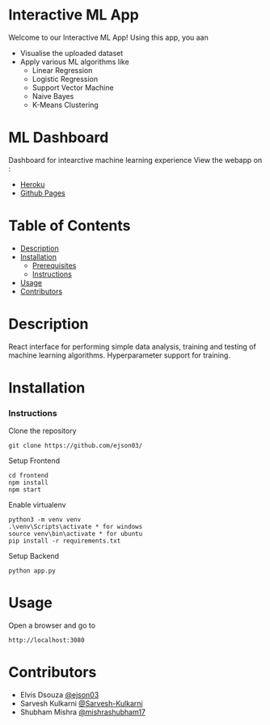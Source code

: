 # Interactive ML App
Welcome to our Interactive ML App!
Using this app, you aan
* Visualise the uploaded dataset
* Apply various ML algorithms like
  * Linear Regression
  * Logistic Regression
  * Support Vector Machine
  * Naive Bayes
  * K-Means Clustering

# ML Dashboard
Dashboard for intearctive machine learning experience
View the webapp on :
* [Heroku](https://ess-ml-dashboard.herokuapp.com/)
* [Github Pages](http://ejson03.github.io/DWM-Mini-Project)

# Table of Contents

* [Description](https://github.com/ejson03/DWM-Mini-Project#description)
* [Installation](https://github.com/ejson03/DWM-Mini-Project#installation)
  * [Prerequisites](https://github.com/ejson03/DWM-Mini-Project#prerequisites)
  * [Instructions](https://github.com/ejson03/DWM-Mini-Project#instructions)
* [Usage](https://github.com/ejson03/DWM-Mini-Project#usage)
* [Contributors](https://github.com/ejson03/DWM-Mini-Project#contributors)

# Description

React interface for performing simple data analysis, training and testing of machine learning algorithms.
Hyperparameter support for training.


# Installation

### Instructions

Clone the repository
```
git clone https://github.com/ejson03/
```

Setup Frontend
```
cd frontend
npm install
npm start
```

Enable virtualenv
```
python3 -m venv venv
.\venv\Scripts\activate * for windows
source venv\bin\activate * for ubuntu
pip install -r requirements.txt
```

Setup Backend
```
python app.py
```
# Usage

Open a browser and go to 
```
http://localhost:3080
```
# Contributors

* Elvis Dsouza [@ejson03](https://github.com/ejson03)
* Sarvesh Kulkarni [@Sarvesh-Kulkarni](https://github.com/Sarvesh-Kulkarni)
* Shubham Mishra [@mishrashubham17](https://github.com/mishrashubham17)







